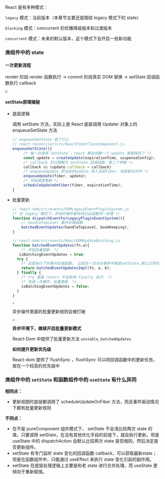 React 是有多种模式：

`legacy` 模式：当前版本（本章节主要还是围绕 legacy 模式下的 state）

 `blocking` 模式：concurrent 的优雅降级版本和过渡版本

 `concurrent` 模式：未来的默认版本，这个模式下会开启一些新功能

### 类组件中的 state

#### 一次更新流程

render 阶段 render 函数执行 -> commit 阶段真实 DOM 替换 -> setState 回调函数执行 callback

<img src="https://p3-juejin.byteimg.com/tos-cn-i-k3u1fbpfcp/5d5e25a4ed464547bdd0e7c3a44d0ccc~tplv-k3u1fbpfcp-watermark.awebp" style="zoom:50%;" />

#### setState原理揭秘

- 底层逻辑

  调用 setState 方法，实际上是 React 底层调用 Updater 对象上的 enqueueSetState 方法

  ```js
  // enqueueSetState 做了什么
  // react-reconciler/src/ReactFiberClassComponent.js
  enqueueSetState(){
       /* 每一次调用`setState`，react 都会创建一个 update 里面保存了 */
       const update = createUpdate(expirationTime, suspenseConfig);
       /* callback 可以理解为 setState 回调函数，第二个参数 */
       callback && (update.callback = callback) 
       /* enqueueUpdate 把当前的update 传入当前fiber，待更新队列中 */
       enqueueUpdate(fiber, update); 
       /* 开始调度更新 */
       scheduleUpdateOnFiber(fiber, expirationTime);
  }
  ```

- 批量更新

  ```js
  // react-dom/src/events/DOMLegacyEventPluginSystem.js
  /* 在`legacy`模式下，所有的事件都将经过此函数同一处理 */
  function dispatchEventForLegacyPluginEventSystem(){
      // handleTopLevel 事件处理函数
      batchedEventUpdates(handleTopLevel, bookKeeping);
  }
  
  // react-dom/src/events/ReactDOMUpdateBatching.js
  function batchedEventUpdates(fn,a){
      /* 开启批量更新  */
     isBatchingEventUpdates = true;
    try {
      /* 这里执行了的事件处理函数， 比如在一次点击事件中触发setState,那么它将在这个函数内执行 */
      return batchedEventUpdatesImpl(fn, a, b);
    } finally {
      /* try 里面 return 不会影响 finally 执行  */
      /* 完成一次事件，批量更新  */
      isBatchingEventUpdates = false;
    }
  }
  
  ```

  <img src="https://p1-juejin.byteimg.com/tos-cn-i-k3u1fbpfcp/478aef991b4146c898095b83fe3dc0e7~tplv-k3u1fbpfcp-watermark.awebp" style="zoom: 35%;" />

  异步操作里面的批量更新规则会被打破

  <img src="https://p1-juejin.byteimg.com/tos-cn-i-k3u1fbpfcp/48e730fc687c4ce087e5c0eab2832273~tplv-k3u1fbpfcp-watermark.awebp" style="zoom:43%;" />

  **异步环境下，继续开启批量更新模式**

  React-Dom 中提供了批量更新方法 `unstable_batchedUpdates`

  **如何提升更新优先级**

  React-dom 提供了 flushSync ，flushSync 可以将回调函数中的更新任务，放在一个较高的优先级中

### 类组件中的 `setState` 和函数组件中的 `useState` 有什么异同

**相同点：**

- 更新视图时底层都调用了 scheduleUpdateOnFiber 方法，而且事件驱动情况下都有批量更新规则

**不同点：**

- 在不是 pureComponent 组件模式下， setState 不会浅比较两次 state 的值，只要调用 setState，在没有其他优化手段的前提下，就会执行更新。但是 useState 中的 dispatchAction 会默认比较两次 state 是否相同，然后决定是否更新组件。
- setState 有专门监听 state 变化的回调函数 callback，可以获取最新state；但是在函数组件中，只能通过 useEffect 来执行 state 变化引起的副作用。
- setState 在底层处理逻辑上主要是和老 state 进行合并处理，而 useState 更倾向于重新赋值。